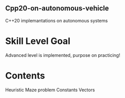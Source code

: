 ## Cpp20-on-autonomous-vehicle
C++20 implemantations on autonomous systems

# Skill Level Goal
Advanced level is implemented, purpose on practicing!

# Contents
Heuristic
Maze problem
Constants
Vectors
